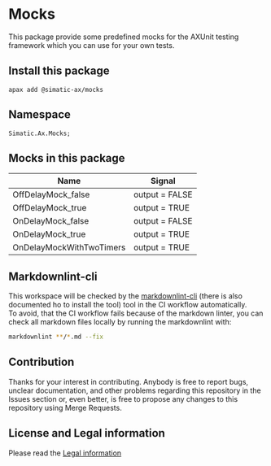 # Mocks

This package provide some predefined mocks for the AXUnit testing framework which you can use for your own tests.

## Install this package

```cli
apax add @simatic-ax/mocks
```

## Namespace
```
Simatic.Ax.Mocks;
```

## Mocks in this package

|Name|Signal|
|-|-|
|OffDelayMock_false | output = FALSE |
|OffDelayMock_true  | output = TRUE  |
|OnDelayMock_false  | output = FALSE |
|OnDelayMock_true   | output = TRUE  |
|OnDelayMockWithTwoTimers   | output = TRUE  |


## Markdownlint-cli

This workspace will be checked by the [markdownlint-cli](https://github.com/igorshubovych/markdownlint-cli) (there is also documented ho to install the tool) tool in the CI workflow automatically.  
To avoid, that the CI workflow fails because of the markdown linter, you can check all markdown files locally by running the markdownlint with:

```sh
markdownlint **/*.md --fix
```

## Contribution

Thanks for your interest in contributing. Anybody is free to report bugs, unclear documentation, and other problems regarding this repository in the Issues section or, even better, is free to propose any changes to this repository using Merge Requests.

## License and Legal information

Please read the [Legal information](LICENSE.md)
